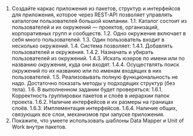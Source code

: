 1. Создайте каркас приложения из пакетов, структур и интерфейсов для приложения, которое через REST-API позволяет управлять каталогом пользователей большой компании.
   1.1. Каталог состоит из пользователей и их окружений — проектов, организаций, корпоративных групп и сообществ.
   1.2. Одно окружение включает в себя много пользователей.
   1.3. Один пользователь входит в несколько окружений.
   1.4. Система позволяет:
   1.4.1. Добавлять пользователей и окружения.
   1.4.2. Назначать и убирать пользователей из окружений.
   1.4.3. Искать юзеров по имени или по названию окружения, куда они входят.
   1.4.4. Осуществлять поиск окружений по их названию или по именам входящих в них пользователей.
   1.5. Реализовывать полную функциональность не надо. Достаточно показать методы у подходящих структур (без тела).
   1.6. В выполненном задании будет проверяться:
   1.6.1. Корректность группировки пакетов и слоёв в иерархии папок проекта.
   1.6.2. Наличие интерфейсов и их размеры на границах слоёв.
   1.6.3. Имплементация интерфейсов.
   1.6.4. Наличие общих, связующих все слои, механизмов при запуске приложения.
2. Покажите, что умеете использовать шаблоны Data Mapper и Unit of Work внутри пакетов.